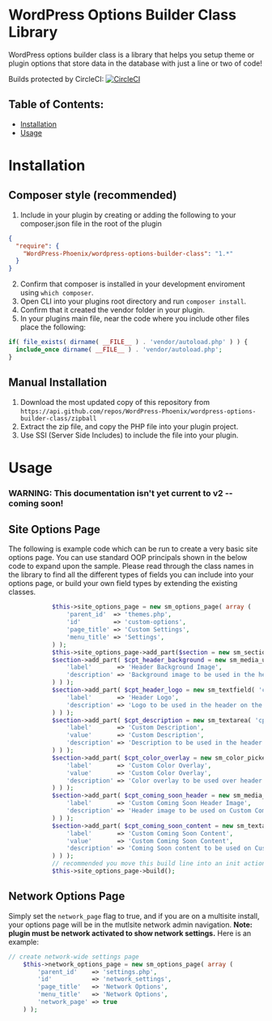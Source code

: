 # WordPress Options Builder Class Library

WordPress options builder class is a library that helps you setup theme or plugin options that store data in the database with just a line or two of code!

Builds protected by CircleCI: [![CircleCI](https://circleci.com/gh/WordPress-Phoenix/wordpress-options-builder-class.svg?style=svg)](https://circleci.com/gh/WordPress-Phoenix/wordpress-options-builder-class)

## Table of Contents:
- [Installation](#installation)
- [Usage](#usage)


# Installation

## Composer style (recommended)

1. Include in your plugin by creating or adding the following to your composer.json file in the root of the plugin
```json
{
  "require": {
    "WordPress-Phoenix/wordpress-options-builder-class": "1.*"
  }
}
```
2. Confirm that composer is installed in your development enviroment using `which composer`.
3. Open CLI into your plugins root directory and run `composer install`.
4. Confirm that it created the vendor folder in your plugin.
5. In your plugins main file, near the code where you include other files place the following:
```php
if( file_exists( dirname( __FILE__ ) . 'vendor/autoload.php' ) ) {
  include_once dirname( __FILE__ ) . 'vendor/autoload.php';
}
```

## Manual Installation
1. Download the most updated copy of this repository from `https://api.github.com/repos/WordPress-Phoenix/wordpress-options-builder-class/zipball`
2. Extract the zip file, and copy the PHP file into your plugin project.
3. Use SSI (Server Side Includes) to include the file into your plugin.

# Usage

### WARNING: This documentation isn't yet current to v2 -- coming soon!

## Site Options Page
The following is example code which can be run to create a very basic site options page. You can use standard OOP principals shown in the below code to expand upon the sample. Please read through the class names in the library to find all the different types of fields you can include into your options page, or build your own field types by extending the existing classes.

```php
			$this->site_options_page = new sm_options_page( array (
				'parent_id'  => 'themes.php',
				'id'         => 'custom-options',
				'page_title' => 'Custom Settings',
				'menu_title' => 'Settings',
			) );
			$this->site_options_page->add_part($section = new sm_section('branding_options', array('title'=>'Branding')) );
			$section->add_part( $cpt_header_background = new sm_media_upload( 'cpt_header_bg_image', array(
				'label'       => 'Header Background Image',
				'description' => 'Background image to be used in the header on the Custom archive page.'
			) ) );
			$section->add_part( $cpt_header_logo = new sm_textfield( 'cpt_header_logo', array(
				'label'       => 'Header Logo',
				'description' => 'Logo to be used in the header on the Custom archive page.'
			) ) );
			$section->add_part( $cpt_description = new sm_textarea( 'cpt_description', array(
				'label'       => 'Custom Description',
				'value'       => 'Custom Description',
				'description' => 'Description to be used in the header on the Custom archive page.',
			) ) );
			$section->add_part( $cpt_color_overlay = new sm_color_picker( 'cpt_color_overlay', array(
				'label'       => 'Custom Color Overlay',
				'value'       => 'Custom Color Overlay',
				'description' => 'Color overlay to be used over header image only on the Custom archive page.',
			) ) );
			$section->add_part( $cpt_coming_soon_header = new sm_media_upload( 'cpt_coming_soon_header', array(
				'label'       => 'Custom Coming Soon Header Image',
				'description' => 'Header image to be used on Custom Coming Soon page.'
			) ) );
			$section->add_part( $cpt_coming_soon_content = new sm_textarea( 'cpt_coming_soon_content', array(
				'label'       => 'Custom Coming Soon Content',
				'value'       => 'Custom Coming Soon Content',
				'description' => 'Coming Soon content to be used on Custom Coming Soon page.',
			) ) );
			// recommended you move this build line into an init action hook priority 20+
			$this->site_options_page->build();
```

## Network Options Page

Simply set the `network_page` flag to true, and if you are on a multisite install, your options page will be in the mutlsite network admin navigation. **Note: plugin must be network activated to show network settings.** Here is an example:
```php
// create network-wide settings page
	$this->network_options_page = new sm_options_page( array (
		'parent_id'    => 'settings.php',
		'id'           => 'network_settings',
		'page_title'   => 'Network Options',
		'menu_title'   => 'Network Options',
		'network_page' => true
	) );
```
